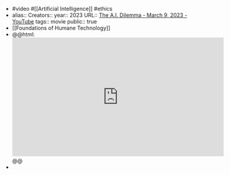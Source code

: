 - #video #[[Artificial Intelligence]] #ethics
- alias::
  Creators::
  year:: 2023
  URL:: [The A.I. Dilemma - March 9, 2023 - YouTube](https://www.youtube.com/watch?v=xoVJKj8lcNQ)
  tags:: movie
  public:: true
- [[Foundations of Humane Technology]]
- @@html: <iframe width="560" height="315" src="https://www.youtube.com/embed/xoVJKj8lcNQ?si=xoJ1UNlSQs7UVa2k" title="YouTube video player" frameborder="0" allow="accelerometer; autoplay; clipboard-write; encrypted-media; gyroscope; picture-in-picture; web-share" allowfullscreen></iframe>@@
-